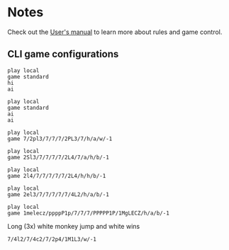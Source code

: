 # Notes

Check out the [User's manual](./assets/docs/um.pdf) to learn more about rules
and game control.

## CLI game configurations

```console
play local
game standard
hi
ai
```

```console
play local
game standard
ai
ai
```

```console
play local
game 7/2pl3/7/7/7/2PL3/7/h/a/w/-1
```

```console
play local
game 2Sl3/7/7/7/7/2L4/7/a/h/b/-1
```

```console
play local
game 2l4/7/7/7/7/7/2L4/h/h/b/-1
```

```console
play local
game 2el3/7/7/7/7/7/4L2/h/a/b/-1
```

```console
play local
game 1melecz/ppppP1p/7/7/7/PPPPP1P/1MgLECZ/h/a/b/-1
```


Long (3x) white monkey jump and white wins
```txt
7/4l2/7/4c2/7/2p4/1M1L3/w/-1
```
